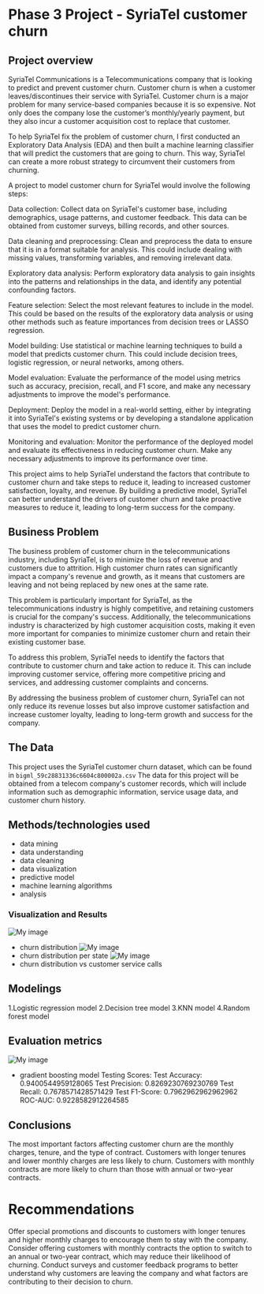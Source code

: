 # Phase 3 Project - SyriaTel customer churn


## Project overview
SyriaTel Communications is a Telecommunications company that is looking to predict and prevent customer churn. Customer churn is when a customer leaves/discontinues their service with SyriaTel. Customer churn is a major problem for many service-based companies because it is so expensive. Not only does the company lose the customer’s monthly/yearly payment, but they also incur a customer acquisition cost to replace that customer.

To help SyriaTel fix the problem of customer churn, I first conducted an Exploratory Data Analysis (EDA) and then built a machine learning classifier that will predict the customers that are going to churn. This way, SyriaTel can create a more robust strategy to circumvent their customers from churning.

A project to model customer churn for SyriaTel would involve the following steps:

Data collection: Collect data on SyriaTel's customer base, including demographics, usage patterns, and customer feedback. This data can be obtained from customer surveys, billing records, and other sources.

Data cleaning and preprocessing: Clean and preprocess the data to ensure that it is in a format suitable for analysis. This could include dealing with missing values, transforming variables, and removing irrelevant data.

Exploratory data analysis: Perform exploratory data analysis to gain insights into the patterns and relationships in the data, and identify any potential confounding factors.

Feature selection: Select the most relevant features to include in the model. This could be based on the results of the exploratory data analysis or using other methods such as feature importances from decision trees or LASSO regression.

Model building: Use statistical or machine learning techniques to build a model that predicts customer churn. This could include decision trees, logistic regression, or neural networks, among others.

Model evaluation: Evaluate the performance of the model using metrics such as accuracy, precision, recall, and F1 score, and make any necessary adjustments to improve the model's performance.

Deployment: Deploy the model in a real-world setting, either by integrating it into SyriaTel's existing systems or by developing a standalone application that uses the model to predict customer churn.

Monitoring and evaluation: Monitor the performance of the deployed model and evaluate its effectiveness in reducing customer churn. Make any necessary adjustments to improve its performance over time.

This project aims to help SyriaTel understand the factors that contribute to customer churn and take steps to reduce it, leading to increased customer satisfaction, loyalty, and revenue. By building a predictive model, SyriaTel can better understand the drivers of customer churn and take proactive measures to reduce it, leading to long-term success for the company.


## Business Problem

The business problem of customer churn in the telecommunications industry, including SyriaTel, is to minimize the loss of revenue and customers due to attrition. High customer churn rates can significantly impact a company's revenue and growth, as it means that customers are leaving and not being replaced by new ones at the same rate.

This problem is particularly important for SyriaTel, as the telecommunications industry is highly competitive, and retaining customers is crucial for the company's success. Additionally, the telecommunications industry is characterized by high customer acquisition costs, making it even more important for companies to minimize customer churn and retain their existing customer base.

To address this problem, SyriaTel needs to identify the factors that contribute to customer churn and take action to reduce it. This can include improving customer service, offering more competitive pricing and services, and addressing customer complaints and concerns.

By addressing the business problem of customer churn, SyriaTel can not only reduce its revenue losses but also improve customer satisfaction and increase customer loyalty, leading to long-term growth and success for the company.


## The Data
This project uses the SyriaTel customer churn dataset, which can be found in  `bigml_59c28831336c6604c800002a.csv`
The data for this project will be obtained from a telecom company's customer records, which will include information such as demographic information, service usage data, and customer churn history.

## Methods/technologies used
* data mining
* data understanding
* data cleaning
* data visualization
* predictive model
* machine learning algorithms
* analysis

### Visualization and Results
![My image](images/churndistribution.png)
* churn distribution
![My image](images/churndistributionperstate.png)
* churn distribution per state
![My image](images/churnvscustomerservicecalls.png)
* churn distribution vs customer service calls

## Modelings
1.Logistic regression model
2.Decision tree model
3.KNN model
4.Random forest model

## Evaluation metrics
![My image](images/gradientboosting.png)
* gradient boosting model
Testing Scores:
Test Accuracy: 0.9400544959128065
Test Precision: 0.8269230769230769
Test Recall: 0.7678571428571429
Test F1-Score: 0.7962962962962962
ROC-AUC: 0.9228582912264585

## Conclusions
The most important factors affecting customer churn are the monthly charges, tenure, and the type of contract. Customers with longer tenures and lower monthly charges are less likely to churn. Customers with monthly contracts are more likely to churn than those with annual or two-year contracts.

# Recommendations
 Offer special promotions and discounts to customers with longer tenures and higher monthly charges to encourage them to stay with the company. Consider offering customers with monthly contracts the option to switch to an annual or two-year contract, which may reduce their likelihood of churning. Conduct surveys and customer feedback programs to better understand why customers are leaving the company and what factors are contributing to their decision to churn.